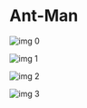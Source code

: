 # Ant-Man

![img 0](https://i.imgur.com/ubnxegz.jpg)

![img 1](https://i.imgur.com/kJOycKB.png)

![img 2](https://i.imgur.com/ECCenQE.jpg)

![img 3](https://i.imgur.com/17Cl8lh.jpg)

